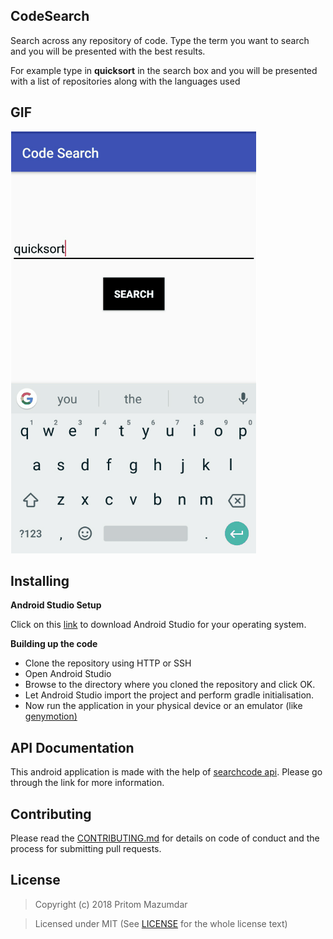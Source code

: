 ## CodeSearch

Search across any repository of code. Type the term you want to search and you will be presented with the best results. 

For example type in **quicksort** in the search box and you will be presented with a list of repositories along with the languages used


## GIF

![image alt text](/Screenshots/images.gif)

## Installing

**Android Studio Setup**

Click on this [link](https://developer.android.com/studio/index.html#Installing) to download Android Studio for your operating system.


**Building up the code**
 * Clone the repository using HTTP or SSH
 * Open Android Studio
 * Browse to the directory where you cloned the repository and click OK.
 * Let Android Studio import the project and perform gradle initialisation.
 * Now run the application in your physical device or an emulator (like [genymotion)](http://www.genymotion.com/)

## API Documentation

This android application is made with the help of [searchcode api](https://searchcode.com/api/). Please go through the link for more information.

## Contributing

Please read the [CONTRIBUTING.md](https://github.com/Pritom14/CodeSearch/blob/master/CONTRIBUTING.md) for details on code of conduct and the process for submitting pull requests.

## License

> Copyright (c) 2018 Pritom Mazumdar

> Licensed under MIT (See [LICENSE](https://github.com/Pritom14/CodeSearch/blob/master/LICENSE) for the whole license text)


